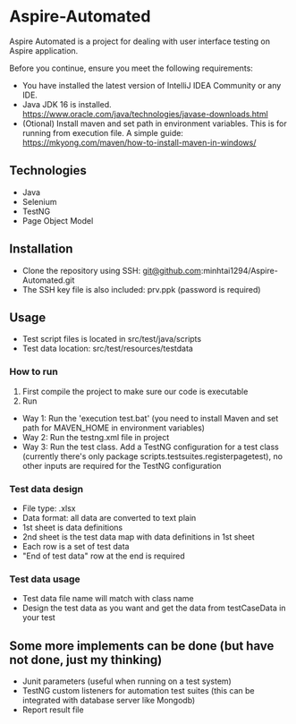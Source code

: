 
# Aspire-Automated

Aspire Automated is a project for dealing with user interface testing on Aspire application.

Before you continue, ensure you meet the following requirements:
 
* You have installed the latest version of IntelliJ IDEA Community or any IDE.
* Java JDK 16 is installed. https://www.oracle.com/java/technologies/javase-downloads.html
* (Otional) Install maven and set path in environment variables. This is for running from execution file. A simple guide: https://mkyong.com/maven/how-to-install-maven-in-windows/

## Technologies

* Java
* Selenium
* TestNG
* Page Object Model

## Installation

* Clone the repository using SSH: git@github.com:minhtai1294/Aspire-Automated.git
* The SSH key file is also included: prv.ppk (password is required)

## Usage

* Test script files is located in src/test/java/scripts
* Test data location: src/test/resources/testdata

### How to run
   1. First compile the project to make sure our code is executable
   2. Run
* Way 1: Run the 'execution test.bat' (you need to install Maven and set path for MAVEN_HOME in environment variables)
* Way 2: Run the testng.xml file in project
* Way 3: Run the test class. Add a TestNG configuration for a test class (currently there's only package scripts.testsuites.registerpagetest), no other inputs are required for the TestNG configuration

### Test data design
* File type: .xlsx
* Data format: all data are converted to text plain
* 1st sheet is data definitions 
* 2nd sheet is the test data map with data definitions in 1st sheet 
* Each row is a set of test data
* "End of test data" row at the end is required

### Test data usage
* Test data file name will match with class name
* Design the test data as you want and get the data from testCaseData in your test

## Some more implements can be done (but have not done, just my thinking)
* Junit parameters (useful when running on a test system)
* TestNG custom listeners for automation test suites (this can be integrated with database server like Mongodb)
* Report result file


